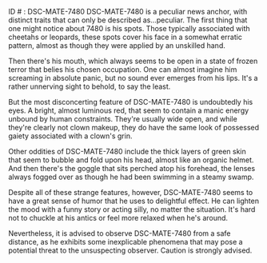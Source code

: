 ID # : DSC-MATE-7480
DSC-MATE-7480 is a peculiar news anchor, with distinct traits that can only be described as...peculiar. The first thing that one might notice about 7480 is his spots. Those typically associated with cheetahs or leopards, these spots cover his face in a somewhat erratic pattern, almost as though they were applied by an unskilled hand.

Then there's his mouth, which always seems to be open in a state of frozen terror that belies his chosen occupation. One can almost imagine him screaming in absolute panic, but no sound ever emerges from his lips. It's a rather unnerving sight to behold, to say the least.

But the most disconcerting feature of DSC-MATE-7480 is undoubtedly his eyes. A bright, almost luminous red, that seem to contain a manic energy unbound by human constraints. They're usually wide open, and while they're clearly not clown makeup, they do have the same look of possessed gaiety associated with a clown's grin.

Other oddities of DSC-MATE-7480 include the thick layers of green skin that seem to bubble and fold upon his head, almost like an organic helmet. And then there's the goggle that sits perched atop his forehead, the lenses always fogged over as though he had been swimming in a steamy swamp.
 
Despite all of these strange features, however, DSC-MATE-7480 seems to have a great sense of humor that he uses to delightful effect. He can lighten the mood with a funny story or acting silly, no matter the situation. It's hard not to chuckle at his antics or feel more relaxed when he's around. 

Nevertheless, it is advised to observe DSC-MATE-7480 from a safe distance, as he exhibits some inexplicable phenomena that may pose a potential threat to the unsuspecting observer. Caution is strongly advised.